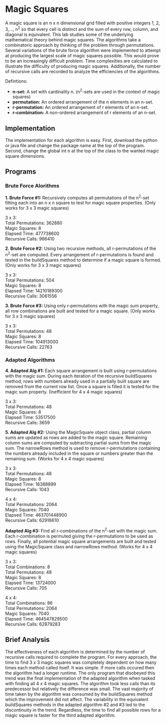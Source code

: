 # Magic Squares

A magic square is an n x n dimensional grid filled with positive integers 1, 2, 3,..., n<sup>2</sup> so that every cell is distinct and the sum of every row, column, and diagonal is equivalent. This lab studies some of the underlying mathematical theory behind magic squares. The algorithms take a combinatoric approach by thinking of the problem through permutations. Several variations of the brute force algorithm were implemented to attempt at producing the largest scale of magic squares possible. This would prove to be an increasingly difficult problem. Time complexities are calculated to illustrate the difficulty of producing magic squares. Additionally, the number of recursive calls are recorded to analyze the efficiencies of the algorithms.

Defintions:
- **n-set:** A set with cardinality n. (n<sup>2</sup>-sets are used in the context of magic squares)
- **permutation:** An ordered arrangement of the n elements in an n-set.
- **r-permutation:** An ordered arrangement of r elements of an n-set.
- **r-combination:** A non-ordered arrangement of r elements of an n-set.

## Implementation

The implementation for each algorithm is easy. First, download the python or java file and change the package name at the top of the program. Second, change the global int n at the top of the class to the wanted magic square dimensions.

## Programs
### Brute Force Alorithms
**1. Brute Force #1:** Recursively computes all permutations of the n<sup>2</sup>-set fitting each into an n x n square to test for magic square properties. (Only works for 3 x 3 magic squares) 

3 x 3: \
Total Permutations: 362880 \
Magic Squares: 8 \
Elapsed Time: 477738600 \
Recursive Calls: 986410

**2. Brute Force #2:** Using two recursive methods, all r-permutations of the n<sup>2</sup>-set are computed. Every arrangement of r-permutations is found and tested in the buildSquares method to determine if a magic square is formed. (Only works for 3 x 3 magic squares)

3 x 3: \
Total Permutations: 504 \
Magic Squares: 8 \
Elapsed Time: 14210189300 \
Recursive Calls: 3061556

**3. Brute Force #3:** Using only r-permutations with the magic sum property, all row combinations are built and tested for a magic square. (Only works for 3 x 3 magic squares) 

3 x 3: \
Total Permutations: 48 \
Magic Squares: 8 \
Elapsed Time: 104913000 \
Recursive Calls: 22763

### Adapted Algorithms

**4. Adapted Alg #1:** Each square arrangement is built using r-permutations with the magic sum. During each iteration of the recursive buildSquares method, rows with numbers already used in a partially built square are removed from the current row list. Once a square is filled it is tested for the magic sum property. (Inefficient for 4 x 4 magic squares)

3 x 3: \
Total Permutations: 48 \
Magic Squares: 8 \
Elapsed Time: 53517500 \
Recursive Calls: 3659

**5. Adapted Alg #2:** Using the MagicSquare object class, partial column sums are updated as rows are added to the magic square. Remaining column sums are computed by subtracting partial sums from the magic sum. The narrowRows method is used to remove r-permutations containing the numbers already included in the square or numbers greater than the remaining sum. (Works for 4 x 4 magic squares)

3 x 3: \
Total Permutations: 48 \
Magic Squares: 8 \
Elapsed Time: 16388899 \
Recursive Calls: 1043

4 x 4: \
Total Permutations: 2064 \
Magic Squares: 7040 \
Elapsed Time: 463701448900 \
Recursive Calls: 62918610

**Adapted Alg #3:** Find all r-combinations of the n<sup>2</sup>-set with the magic sum. Each r-combination is permuted giving the r-permutations to be used as rows. Finally, all potential magic square arrangements are built and tested using the MagicSquare class and narrowRows method. (Works for 4 x 4 magic squares)

3 x 3: \
Total Combinations: 8 \
Total Permutations: 48 \
Magic Squares: 8 \
Elapsed Time: 13724000 \
Recursive Calls: 705

4 x 4: \
Total Combinations: 86 \
Total Permutations: 2064 \
Magic Squares: 7040 \
Elapsed Time: 464547829500 \
Recursive Calls: 62879283

## Brief Analysis

The effectiveness of each algorithm is determined by the number of recursive calls required to complete the program. For every approach, the time to find 3 x 3 magic squares was completely dependent on how many times each method called itself. It was simple. If more calls occured then the algorithm had a longer runtime. The only program that disobeyed this trend was the final implementation of the adapted algorithm when tasked with finding all 4 x 4 magic squares. The algorithm took less calls than its predecessor but relatively the difference was small. The vast majority of time taken by the algorithm was consumed by the buildSquares method which the improvement did not affect. The variability in the equivalent buildSquares methods in the adapted algorithm #2 and #3 led to the discontinuity in the trend. Regardless, the time to find all possible rows for a magic square is faster for the third adapted algorithm.

